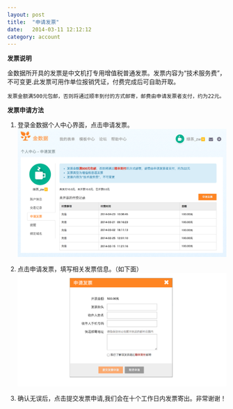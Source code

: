 ```yaml
---
layout: post
title:  "申请发票"
date:   2014-03-11 12:12:12
category: account
---
```


**发票说明**

金数据所开具的发票是中文机打专用增值税普通发票。发票内容为“技术服务费”，不可变更.此发票可用作单位报销凭证，付费完成后可自助开取。  

`发票金额满500元包邮，否则将通过顺丰到付的方式邮寄，邮费由申请发票者支付，约为22元。`

**发票申请方法**

1. 登录金数据个人中心界面，点击申请发票。
![申请发票](/images/invoices-1.png) 

2. 点击申请发票，填写相关发票信息。（如下面）  
![申请发票](/images/invoices-2.png) 

3. 确认无误后，点击提交发票申请,我们会在十个工作日内发票寄出。非常谢谢！